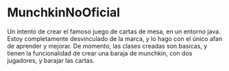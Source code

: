 # MunchkinNoOficial
Un intento de crear el famoso juego de cartas de mesa, en un entorno java. Estoy completamente desvinculado de la marca, y lo hago con el único afan de aprender y mejorar.
De momento, las clases creadas son basicas, y tienen la funcionalidad de crear una baraja de munchkin, con dos jugadores, y barajar las cartas. 
